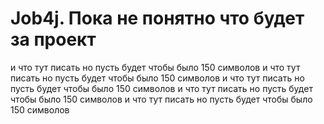 # Job4j. Пока не понятно что будет за проект
и что тут писать
но пусть будет
чтобы было 150 символов
и что тут писать
но пусть будет
чтобы было 150 символов
и что тут писать
но пусть будет
чтобы было 150 символов
и что тут писать
но пусть будет
чтобы было 150 символов
и что тут писать
но пусть будет
чтобы было 150 символов